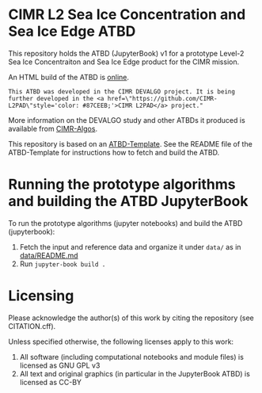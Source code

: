 # CIMR L2 Sea Ice Concentration and Sea Ice Edge ATBD

This repository holds the ATBD (JupyterBook) v1 for a prototype Level-2 Sea Ice Concentraiton and Sea Ice Edge product for the CIMR mission.

An HTML build of the ATBD is [online](https://cimr-algos.github.io/SeaIceConcentration_ATBD_v2/intro.html).

```{important}
This ATBD was developed in the CIMR DEVALGO project. It is being further developed in the <a href=\"https://github.com/CIMR-L2PAD\"style='color: #87CEEB;'>CIMR L2PAD</a> project."
```
More information on the DEVALGO study and other ATBDs it produced is available from [CIMR-Algos](https://github.com/CIMR-Algos).

This repository is based on an [ATBD-Template](https://github.com/CIMR-Algos/ATBD-Template). See the README file of the ATBD-Template for instructions
how to fetch and build the ATBD.

# Running the prototype algorithms and building the ATBD JupyterBook

To run the prototype algorithms (jupyter notebooks) and build the ATBD (jupyterbook):

1. Fetch the input and reference data and organize it under `data/` as in [data/README.md](./data/README.md)
2. Run `jupyter-book build .`

# Licensing

Please acknowledge the author(s) of this work by citing the repository (see CITATION.cff).

Unless specified otherwise, the following licenses apply to this work:
1. All software (including computational notebooks and module files) is licensed as GNU GPL v3
2. All text and original graphics (in particular in the JupyterBook ATBD) is licensed as CC-BY

